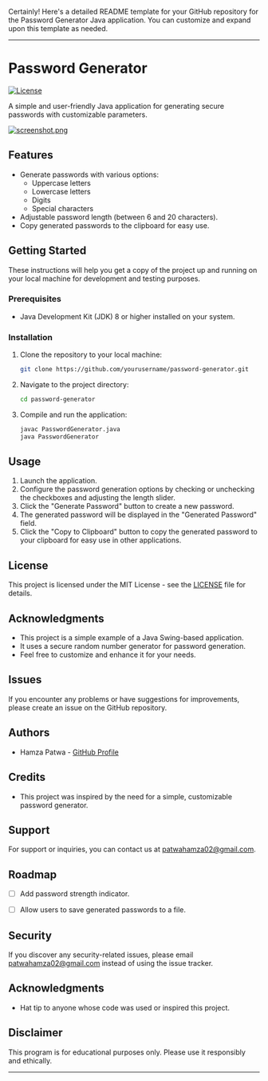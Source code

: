 Certainly! Here's a detailed README template for your GitHub repository for the Password Generator Java application. You can customize and expand upon this template as needed.

---

# Password Generator

[![License](https://img.shields.io/badge/License-MIT-blue.svg)](LICENSE)

A simple and user-friendly Java application for generating secure passwords with customizable parameters.

[![screenshot.png](https://i.postimg.cc/3rb0Q55f/screenshot.png)](https://postimg.cc/Thg3nsPn)

## Features

- Generate passwords with various options:
  - Uppercase letters
  - Lowercase letters
  - Digits
  - Special characters
- Adjustable password length (between 6 and 20 characters).
- Copy generated passwords to the clipboard for easy use.

## Getting Started

These instructions will help you get a copy of the project up and running on your local machine for development and testing purposes.

### Prerequisites

- Java Development Kit (JDK) 8 or higher installed on your system.

### Installation

1. Clone the repository to your local machine:

   ```bash
   git clone https://github.com/yourusername/password-generator.git
   ```

2. Navigate to the project directory:

   ```bash
   cd password-generator
   ```

3. Compile and run the application:

   ```bash
   javac PasswordGenerator.java
   java PasswordGenerator
   ```

## Usage

1. Launch the application.
2. Configure the password generation options by checking or unchecking the checkboxes and adjusting the length slider.
3. Click the "Generate Password" button to create a new password.
4. The generated password will be displayed in the "Generated Password" field.
5. Click the "Copy to Clipboard" button to copy the generated password to your clipboard for easy use in other applications.

## License

This project is licensed under the MIT License - see the [LICENSE](LICENSE) file for details.

## Acknowledgments

- This project is a simple example of a Java Swing-based application.
- It uses a secure random number generator for password generation.
- Feel free to customize and enhance it for your needs.


## Issues

If you encounter any problems or have suggestions for improvements, please create an issue on the GitHub repository.

## Authors

- Hamza Patwa - [GitHub Profile](https://github.com/hamzapatwa)

## Credits

- This project was inspired by the need for a simple, customizable password generator.

## Support

For support or inquiries, you can contact us at patwahamza02@gmail.com.

## Roadmap

- [ ] Add password strength indicator.
- [ ] Allow users to save generated passwords to a file.


## Security

If you discover any security-related issues, please email patwahamza02@gmail.com instead of using the issue tracker.

## Acknowledgments

- Hat tip to anyone whose code was used or inspired this project.

## Disclaimer

This program is for educational purposes only. Please use it responsibly and ethically.

---

